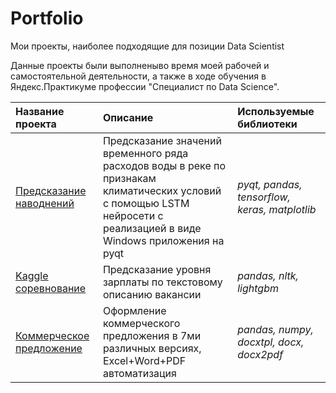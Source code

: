 # Portfolio

Мои проекты, наиболее подходящие для позиции Data Scientist

Данные проекты были выполненыво время моей рабочей и самостоятельной деятельности, а также в ходе обучения в Яндекс.Практикуме профессии "Специалист по Data Science".

| Название проекта | Описание | Используемые библиотеки | 
| :---------------------- | :---------------------- | :---------------------- |
| [Предсказание наводнений](https://github.com/BGSs2019/Portfolio/tree/main/flood_prediction) | Предсказание значений временного ряда расходов воды в реке по признакам климатических условий с помощью LSTM нейросети с реализацией в виде Windows приложения на pyqt| *pyqt, pandas, tensorflow, keras, matplotlib* |
| [Kaggle соревнование](https://github.com/BGSs2019/Portfolio/tree/main/kaggle_competition) | Предсказание уровня зарплаты по текстовому описанию вакансии| *pandas, nltk, lightgbm* |
| [Коммерческое предложение](https://github.com/BGSs2019/Portfolio/tree/main/kaggle_competition) | Оформление коммерческого предложения в 7ми различных версиях, Excel+Word+PDF автоматизация| *pandas, numpy, docxtpl, docx, docx2pdf* |
